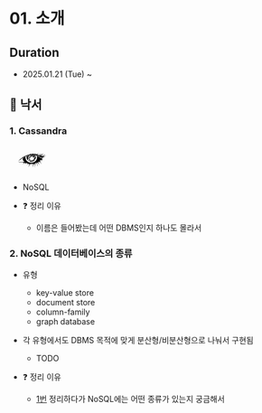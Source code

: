 # 01. 소개

## Duration

- 2025.01.21 (Tue) ~

## 📝 낙서

### 1. Cassandra

<svg xmlns="http://www.w3.org/2000/svg" role="img" viewBox="0 0 24 24" width="80" height="50">
  <title>Apache Cassandra</title>
  <path d="M10.374 10.53a3.102 3.102 0 0 1-.428-.222l.555.143c0 .02-.01.036-.01.055l-.117.025zm-.283 1.506-.315.253.852-1.079-1.078.391c.002.017.009.033.009.05a.57.57 0 0 1-.184.42c.102.217.228.424.375.616a3.2 3.2 0 0 1 .34-.651zm.717-2.347-.652-.82a.427.427 0 0 1-.506.162c-.054.073-.083.162-.13.24l1.258.463c.011-.015.019-.031.03-.045zm-1.666.444c-.07.314-.087.637-.05.956a.566.566 0 0 1 .451.475l.946-.606c-.067-.022-.126-.06-.191-.088l-1.119-.08.64-.14a3.186 3.186 0 0 1-.668-.554l-.01.037zM20.1 11.648c-.164.202.833 1.022.833 1.022s-1.654-1.022-2.234-.72c-.278.144.574.811 1.175 1.242-.428-.274-.982-.571-1.175-.408-.328.277 1.565 2.549 1.565 2.549s-2.145-2.322-2.36-2.209c-.214.114.593 1.224.593 1.224s-1.06-1.16-1.35-.959c-.29.202 1.514 3.218 1.514 3.218s-1.956-3.091-2.763-2.574c1.268 2.782.795 3.18.795 3.18s-.162-2.839-1.742-2.764c-.795.038.379 2.12.379 2.12s-1.08-1.902-1.8-1.864c1.326 2.51.854 3.53.854 3.53s.219-2.143-1.58-3.336c.682.606-.427 3.336-.427 3.336s.976-4.023-.719-3.256c-.268.121-.019 2.007-.019 2.007s-.34-2.158-.851-2.045c-.298.066-1.893 2.99-1.893 2.99s1.306-3.16.908-3.027c-.29.096-.833 1.4-.833 1.4s.265-1.287 0-1.363c-.264-.075-1.74 1.363-1.74 1.363s1.097-1.287.908-1.552c-.287-.402-.623-.42-1.022-.265-.581.226-1.363 1.287-1.363 1.287s.78-1.074.643-1.476c-.219-.647-2.46 1.249-2.46 1.249s1.325-1.25 1.022-1.514c-.303-.265-1.947-.183-2.46-.185-1.515-.004-2.039-.36-2.498-.724 1.987.997 3.803-.151 6.094.494l.21.06c-1.3-.558-2.144-1.378-2.226-2.354-.036-.416.074-.827.297-1.222.619-.4 1.29-.773 2.06-1.095a4 4 0 0 0-.064.698c0 2.44 2.203 4.417 4.92 4.417s4.92-1.977 4.92-4.417c0-.45-.083-.881-.223-1.29 1.431.404 2.45.968 3.132 1.335.022.092.045.184.053.279.024.274-.018.547-.11.814.095-.147.198-.288.28-.445.367-.997 1.855.227 1.855.227s-1.085-.454-1.06-.24c.026.215 1.628.96 1.628.96s-1.45-.455-1.362-.114c.088.34 1.817 1.703 1.817 1.703s-1.956-1.489-2.12-1.287zm-7.268 2.65.042-.008-.06.01zM9.256 9.753c.12.13.26.234.396.343l.927-.029-1.064-.788c-.093.154-.195.303-.26.474Zm10.62 3.44c.3.215.54.373.54.373s-.24-.181-.54-.374zM7.507 8.617c-.14.229-.214.492-.215.76a3.99 3.99 0 0 0 2.358 3.64c0-.005.002-.01.003-.014a3.19 3.19 0 0 1-.58-.788c-.648.099-.926-.794-.336-1.08a3.174 3.174 0 0 1 .138-1.388 3.162 3.162 0 0 1-.52-1.36c-.296.07-.579.147-.848.23Zm1.488.82c.108-.24.243-.46.402-.661a.435.435 0 0 1 .568-.557c.077-.059.166-.099.248-.15a16.17 16.17 0 0 0-1.727.284c.114.388.272.76.509 1.084Zm2.285 3.928c1.4 0 2.633-.723 3.344-1.816a3.399 3.399 0 0 0-1.265-.539l-.297-.023.916.9-1.197-.467.704 1.078-1.074-.832-.012.006.347 1.278-.596-1.134-.098 1.33-.401-1.326-.472 1.261.114-1.359c-.006-.002-.01-.006-.015-.008l-.814 1.154.286-1.067c-.34.322-.605.713-.781 1.146.095.102.197.198.303.29.322.083.66.128 1.008.128zm10.145-4.434c.971-.567 1.716-1.955 1.716-1.955s-1.893 1.955-3.205 1.665c1.186-.934 1.766-2.549 1.766-2.549s-1.506 2.325-2.448 2.423c1.086-.959 1.54-2.322 1.54-2.322s-1.237 1.817-2.196 1.944c1.287-1.161 1.338-1.893 1.338-1.893s-1.781 2.302-2.499 1.943c.858-.934 1.439-2.12 1.439-2.12s-1.489 2.019-1.893 1.69c-.277-.05.454-.958.454-.958s-.908.807-1.16.606c.454-.278 1.236-1.64 1.236-1.64S16 7.505 15.621 7.304l.731-1.483s-.73 1.483-1.715 1.23c.454-.58.63-1.112.63-1.112s-.756 1.213-1.69.885c-.22-.077.273-.635.273-.635s-.626.61-1.055.534c-.43-.076.025-.858.025-.858s-.757 1.186-.908 1.136c-.152-.05.075-.833.075-.833s-.555.908-.858.858c-.302-.05 0-.934 0-.934s-.328.984-.58.909c-.252-.076-.303-.656-.303-.656s-.068.788-.429.858c-2.725.53-5.728 1.69-9.489 5.45C3.887 10.738 5.3 7.91 11.962 7.659c5.044-.191 7.399 2.137 8.177 2.17C22.51 9.93 24 7.633 24 7.633s-1.489 1.716-2.574 1.3zm-7.74.872-.608.464v.001l.054.003a3.35 3.35 0 0 0 .554-.468zm1.583-.426c0-.536-.237-.929-.594-1.217a3.178 3.178 0 0 1-.165.825.393.393 0 0 1-.328.681c-.154.233-.34.445-.549.63l.661.034-.995.237c-.025.018-.045.041-.07.058a3.194 3.194 0 0 1 1.536.691c.32-.574.504-1.235.504-1.94zM10.99 7.996a3.5 3.5 0 0 0-.785.46.427.427 0 0 1-.013.357l.885.643.023-.016-.36-1.262.627 1.12c.018-.006.04-.006.058-.011l-.02-1.251.398 1.163.477-1.15.016 1.268c.004.001.007.005.012.007l.713-1.005-.363 1.218.009.01 1.04-.69-.759 1.05.002.005.95-.34c.012-.016.028-.029.041-.045a.395.395 0 0 1 .394-.632 3.43 3.43 0 0 0 .27-.784 13.99 13.99 0 0 0-2.798-.168c-.286.011-.55.033-.817.053Z"/>
</svg>

- NoSQL

- ❓ 정리 이유

  - 이름은 들어봤는데 어떤 DBMS인지 하나도 몰라서

### 2. NoSQL 데이터베이스의 종류

- 유형

  - key-value store
  - document store
  - column-family
  - graph database

- 각 유형에서도 DBMS 목적에 맞게 분산형/비분산형으로 나눠서 구현됨

  - TODO

- ❓ 정리 이유

  - <a href="">1번</a> 정리하다가 NoSQL에는 어떤 종류가 있는지 궁금해서
